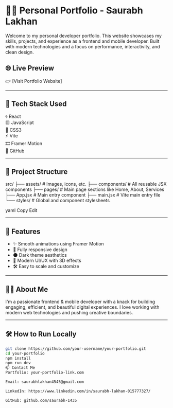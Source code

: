 # 🧑‍💻 Personal Portfolio - Saurabh Lakhan

Welcome to my personal developer portfolio. This website showcases my skills, projects, and experience as a frontend and mobile developer. Built with modern technologies and a focus on performance, interactivity, and clean design.

## 🌐 Live Preview

👉 [Visit Portfolio Website]

---

## 🚀 Tech Stack Used

🌀 React  
🟨 JavaScript  
🎨 CSS3  
⚡ Vite  
🎞️ Framer Motion  
🐙 GitHub

---

## 📂 Project Structure

src/
├── assets/ # Images, icons, etc.
├── components/ # All reusable JSX components
├── pages/ # Main page sections like Home, About, Services
├── App.jsx # Main entry component
├── main.jsx # Vite main entry file
└── styles/ # Global and component stylesheets

yaml
Copy
Edit

---

## 📸 Features

- ✨ Smooth animations using Framer Motion  
- 📱 Fully responsive design  
- 🌑 Dark theme aesthetics  
- 🧠 Modern UI/UX with 3D effects  
- 🛠 Easy to scale and customize  

---

## 🧑‍💼 About Me

I'm a passionate frontend & mobile developer with a knack for building engaging, efficient, and beautiful digital experiences. I love working with modern web technologies and pushing creative boundaries.

---

## 🛠 How to Run Locally

```bash
git clone https://github.com/your-username/your-portfolio.git
cd your-portfolio
npm install
npm run dev
📫 Contact Me
Portfolio: your-portfolio-link.com

Email: saurabhlakhan4545@gmail.com

LinkedIn: https://www.linkedin.com/in/saurabh-lakhan-015777327/

GitHub: github.com/saurabh-1435

